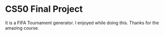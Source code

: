 # CS50 Final Project
It is a FIFA Tournament generator. I enjoyed while doing this. Thanks for the amazing course.
